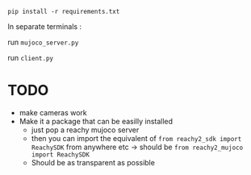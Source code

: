 `pip install -r requirements.txt`

In separate terminals :

run `mujoco_server.py`

run `client.py`

# TODO
- make cameras work
- Make it a package that can be easilly installed
  - just pop a reachy mujoco server
  - then you can import the equivalent of `from reachy2_sdk import ReachySDK` from anywhere etc -> should be `from reachy2_mujoco import ReachySDK`
  - Should be as transparent as possible